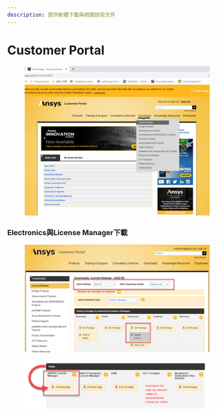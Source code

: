 ```yaml
---
description: 提供軟體下載與相關技術文件
---
```


# Customer Portal

<figure><img src="../.gitbook/assets/image (8).png" alt=""><figcaption></figcaption></figure>

### Electronics與License Manager下載

<figure><img src="../.gitbook/assets/image (2).png" alt=""><figcaption></figcaption></figure>

<figure><img src="../.gitbook/assets/image (9).png" alt=""><figcaption></figcaption></figure>
